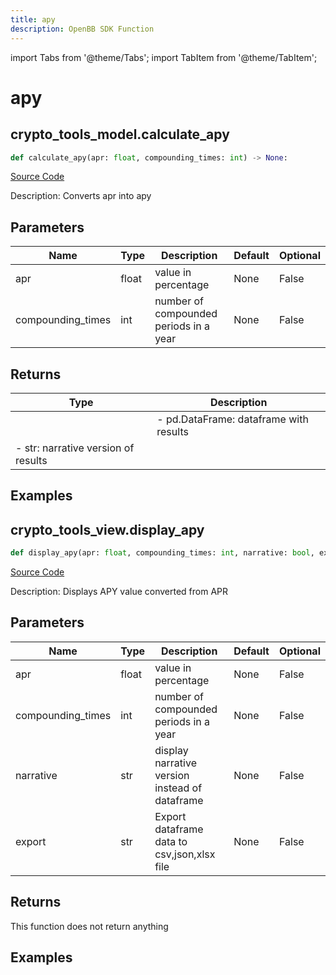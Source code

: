 ```yaml
---
title: apy
description: OpenBB SDK Function
---
```


import Tabs from '@theme/Tabs';
import TabItem from '@theme/TabItem';

# apy

<Tabs>
<TabItem value="model" label="Model" default>

## crypto_tools_model.calculate_apy

```python title='openbb_terminal/cryptocurrency/tools/tools_model.py'
def calculate_apy(apr: float, compounding_times: int) -> None:
```
[Source Code](https://github.com/OpenBB-finance/OpenBBTerminal/tree/main/openbb_terminal/cryptocurrency/tools/tools_model.py#L19)

Description: Converts apr into apy

## Parameters

| Name | Type | Description | Default | Optional |
| ---- | ---- | ----------- | ------- | -------- |
| apr | float | value in percentage | None | False |
| compounding_times | int | number of compounded periods in a year | None | False |

## Returns

| Type | Description |
| ---- | ----------- |
|  | - pd.DataFrame: dataframe with results
- str: narrative version of results |

## Examples



</TabItem>
<TabItem value="view" label="View">

## crypto_tools_view.display_apy

```python title='openbb_terminal/cryptocurrency/tools/tools_view.py'
def display_apy(apr: float, compounding_times: int, narrative: bool, export: str) -> None:
```
[Source Code](https://github.com/OpenBB-finance/OpenBBTerminal/tree/main/openbb_terminal/cryptocurrency/tools/tools_view.py#L16)

Description: Displays APY value converted from APR

## Parameters

| Name | Type | Description | Default | Optional |
| ---- | ---- | ----------- | ------- | -------- |
| apr | float | value in percentage | None | False |
| compounding_times | int | number of compounded periods in a year | None | False |
| narrative | str | display narrative version instead of dataframe | None | False |
| export | str | Export dataframe data to csv,json,xlsx file | None | False |

## Returns

This function does not return anything

## Examples



</TabItem>
</Tabs>